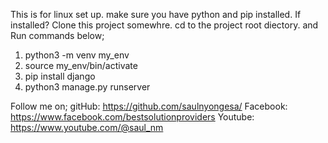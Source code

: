 This is for linux set up. make sure you have python and pip installed. 
If installed?
Clone this project somewhre. cd to the project root diectory. and Run commands below;
1. python3 -m venv my_env
2. source my_env/bin/activate
3. pip install django
4. python3 manage.py runserver

Follow me on;
gitHub: https://github.com/saulnyongesa/
Facebook: https://www.facebook.com/bestsolutionproviders
Youtube: https://www.youtube.com/@saul_nm

